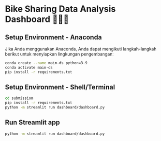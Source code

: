# Bike Sharing Data Analysis Dashboard 🚴‍♂️✨

## Setup Environment - Anaconda
Jika Anda menggunakan Anaconda, Anda dapat mengikuti langkah-langkah berikut untuk menyiapkan lingkungan pengembangan:

```bash
conda create --name main-ds python=3.9
conda activate main-ds
pip install -r requirements.txt
```

## Setup Environment - Shell/Terminal
```bash
cd submission
pip install -r requirements.txt
python -m streamlit run dashboard/dashboard.py

```

## Run Streamlit app
```bash
python -m streamlit run dashboard/dashboard.py
```

